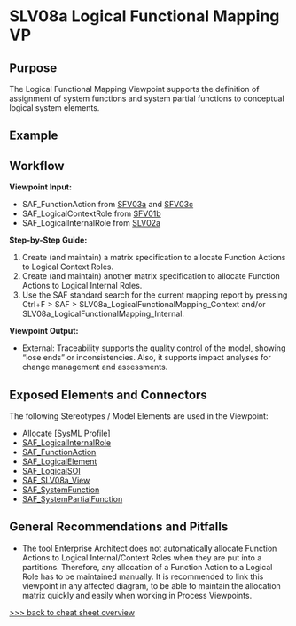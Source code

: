 # SLV08a Logical Functional Mapping VP

## Purpose
The Logical Functional Mapping Viewpoint supports the definition of assignment of system functions and system partial functions to conceptual logical system elements.

## Example

## Workflow
**Viewpoint Input:**
* SAF_FunctionAction from [SFV03a](System-Process-Viewpoint.md) and [SFV03c](System-Functional-Refinement-Viewpoint.md)
* SAF_LogicalContextRole from [SFV01b](System-Definition-Viewpoint.md)
* SAF_LogicalInternalRole from [SLV02a](Logical-Structure-Definition-Viewpoint.md)

**Step-by-Step Guide:**
1.	Create (and maintain) a matrix specification to allocate Function Actions to Logical Context Roles.
2.	Create (and maintain) another matrix specification to allocate Function Actions to Logical Internal Roles.
3.	Use the SAF standard search for the current mapping report by pressing Ctrl+F > SAF > SLV08a_LogicalFunctionalMapping_Context and/or SLV08a_LogicalFunctionalMapping_Internal.

**Viewpoint Output:**
* External: Traceability supports the quality control of the model, showing “lose ends” or inconsistencies. Also, it supports impact analyses for change management and assessments.

## Exposed Elements and Connectors
The following Stereotypes / Model Elements are used in the Viewpoint:
* Allocate [SysML Profile]
* [SAF_LogicalInternalRole](https://github.com/GfSE/SAF-Specification/blob/TdSE2023/stereotypes.md#SAF_LogicalInternalRole)
* [SAF_FunctionAction](https://github.com/GfSE/SAF-Specification/blob/TdSE2023/stereotypes.md#/stereotypes.md#SAF_FunctionAction)
* [SAF_LogicalElement](https://github.com/GfSE/SAF-Specification/blob/TdSE2023/stereotypes.md#/stereotypes.md#SAF_LogicalElement)
* [SAF_LogicalSOI](https://github.com/GfSE/SAF-Specification/blob/TdSE2023/stereotypes.md#SAF_LogicalSOI)
* [SAF_SLV08a_View](https://github.com/GfSE/SAF-Specification/blob/TdSE2023/stereotypes.md#SAF_SLV08a_View)
* [SAF_SystemFunction](https://github.com/GfSE/SAF-Specification/blob/TdSE2023/stereotypes.md#SAF_SystemFunction)
* [SAF_SystemPartialFunction](https://github.com/GfSE/SAF-Specification/blob/TdSE2023/stereotypes.md#SAF_SystemPartialFunction)

## General Recommendations and Pitfalls
* The tool Enterprise Architect does not automatically allocate Function Actions to Logical Internal/Context Roles when they are put into a partitions. Therefore, any allocation of a Function Action to a Logical Role has to be maintained manually. It is recommended to link this viewpoint in any affected diagram, to be able to maintain the allocation matrix quickly and easily when working in Process Viewpoints.

[>>> back to cheat sheet overview](../CheatSheet.md)
